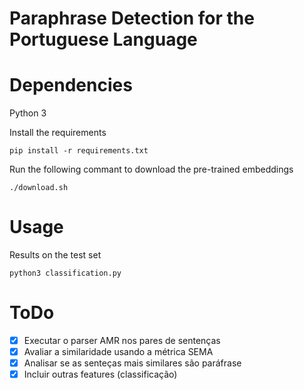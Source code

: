 # Paraphrase Detection for the Portuguese Language

# Dependencies
Python 3

Install the requirements

`pip install -r requirements.txt`

Run the following commant to download the pre-trained embeddings

`./download.sh` 

# Usage
Results on the test set

`python3 classification.py`

# ToDo
- [x] Executar o parser AMR nos pares de sentenças
- [x] Avaliar a similaridade usando a métrica SEMA
- [x] Analisar se as senteças mais similares são paráfrase
- [x] Incluir outras features (classificação)